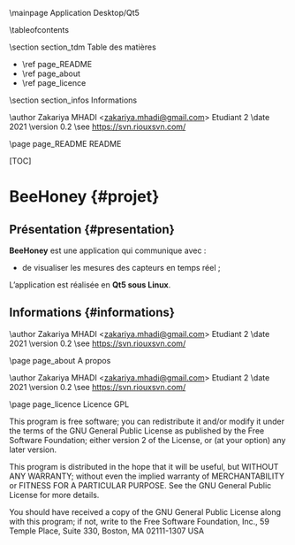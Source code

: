\mainpage Application Desktop/Qt5

\tableofcontents

\section section_tdm Table des matières
- \ref page_README
- \ref page_about
- \ref page_licence

\section section_infos Informations

\author Zakariya MHADI <<zakariya.mhadi@gmail.com>>          Etudiant 2
\date 2021
\version 0.2
\see https://svn.riouxsvn.com/


\page page_README README

[TOC]

# BeeHoney {#projet}

## Présentation {#presentation}

__BeeHoney__ est une application qui communique avec :

- de visualiser les mesures des capteurs en temps réel ;

L’application est réalisée en **Qt5 sous Linux**.

## Informations {#informations}

\author Zakariya MHADI <<zakariya.mhadi@gmail.com>>          Etudiant 2
\date 2021
\version 0.2
\see https://svn.riouxsvn.com/


\page page_about A propos

\author Zakariya MHADI <<zakariya.mhadi@gmail.com>>          Etudiant 2
\date 2021
\version 0.2
\see https://svn.riouxsvn.com/


\page page_licence Licence GPL

This program is free software; you can redistribute it and/or modify
it under the terms of the GNU General Public License as published by
the Free Software Foundation; either version 2 of the License, or
(at your option) any later version.

This program is distributed in the hope that it will be useful,
but WITHOUT ANY WARRANTY; without even the implied warranty of
MERCHANTABILITY or FITNESS FOR A PARTICULAR PURPOSE. See the
GNU General Public License for more details.

You should have received a copy of the GNU General Public License
along with this program; if not, write to the Free Software
Foundation, Inc., 59 Temple Place, Suite 330, Boston, MA 02111-1307 USA
